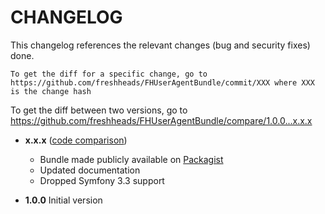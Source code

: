 CHANGELOG
=========

This changelog references the relevant changes (bug and security fixes) done.

    To get the diff for a specific change, go to https://github.com/freshheads/FHUserAgentBundle/commit/XXX where XXX is the change hash

To get the diff between two versions, go to https://github.com/freshheads/FHUserAgentBundle/compare/1.0.0...x.x.x

* __x.x.x__ ([code comparison](https://github.com/freshheads/FHUserAgentBundle/compare/1.0.0...x.x.x))

  * Bundle made publicly available on [Packagist](https://packagist.org/packages/freshheads/user-agent-bundle)
  * Updated documentation
  * Dropped Symfony 3.3 support

* __1.0.0__ Initial version
